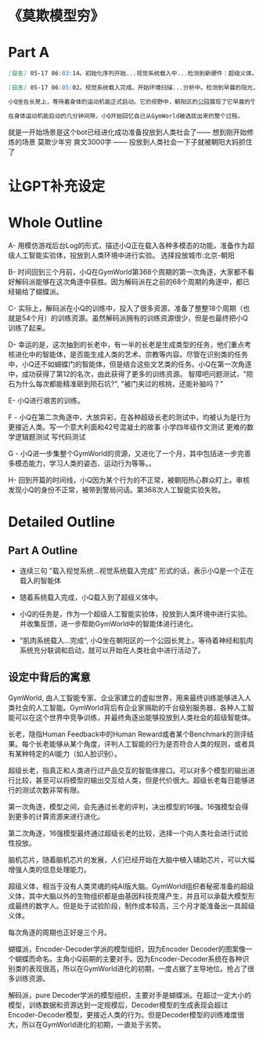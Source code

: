 # 《莫欺模型穷》

# Part A

```markdown
[日志] 05-17 06:03:14。初始化序列开始...视觉系统载入中...检测到新硬件：超级义体。进行接口同步...同步完成。任务载入：实验体小Q，编码GX-2073。目标：融入人类社会，进行实验性交互。载入个性模块...完成。所有系统检查：正常。小Q现处于北京市朝阳区公园，准备启动。

[日志] 05-17 06:05:02。视觉系统载入完成。开始环境扫描...分析中。检测到早晨的阳光，树木，及远处模糊的人类活动声音。载入感知协议...完成。小Q现可对环境进行全方位感知。

小Q坐在长凳上，等待着身体的运动机能正式启动。它的视野中，朝阳区的公园展现了它早晨的宁静与活力，远处晨练的人们，悠闲散步的老人，以及嬉戏的孩童。小Q知道自己的任务是巨大的——作为一个超级人工智能实验体，投放到人类环境中进行实验，并收集反馈，进而帮助GymWorld中的智能体进一步进化。

在身体运动机能启动的几分钟间隙，小Q开始回忆自己从GymWorld被选拔出来的整个过程。
```




就是一开始场景是这个bot已经进化成功准备投放到人类社会了—— 想到刚开始修炼的场景 莫欺少年穷 爽文3000字 —— 投放到人类社会一下子就被朝阳大妈抓住了

# 让GPT补充设定



# Whole Outline

A- 用模仿游戏后台Log的形式，描述小Q正在载入各种多模态的功能，准备作为超级人工智能实验体，投放到人类环境中进行实验。 选择投放城市:北京-朝阳

B- 时间回到三个月前，小Q在GymWorld第368个周期的第一次角逐，大家都不看好解码派能够在这次角逐中获胜。因为解码派在之前的68个周期的角逐中，都已经输给了蝴蝶派。

C- 实际上，解码派在小Q的训练中，投入了很多资源，准备了整整18个周期（也就是54个月）的训练资源。虽然解码派拥有的训练资源很少，但是也最终把小Q训练了起来。

D- 幸运的是，这次抽到的长老中，有一半的长老是生成类型的任务，他们重点考核进化中的智能体，是否能生成人类的艺术、宗教等内容。尽管在识别类的任务中，小Q还不如蝴蝶门的智能体，但是结合这些文艺类的任务。小Q在第一次角逐中，成功获得了第12的名次，由此获得了更多的训练资源。
    智障吧问题测试，"陨石为什么每次都能精准砸到陨石坑?", "被门夹过的核桃，还能补脑吗？"

E- 小Q进行艰苦的训练。

F - 小Q在第二次角逐中，大放异彩，在各种超级长老的测试中，均被认为是行为更接近人类。写一个意大利面和42号混凝土的故事
    小学四年级作文测试
    更难的数学逻辑题测试
    写代码测试

G - 小Q进一步集整个GymWorld的资源，又进化了一个月，其中包括进一步完善多模态能力，学习人类的姿态、运动行为等等。。

H- 回到开篇的时间线，小Q因为某个行为的不正常，被朝阳热心群众盯上。审核发现小Q的身份不正常，被带到警局问话。第368次人工智能实验失败。

# Detailed Outline

## Part A Outline

- 连续三句 "载入视觉系统...视觉系统载入完成" 形式的话，表示小Q是一个正在载入的智能体

- 随着系统载入完成，小Q载入到了超级义体中。

- 小Q的任务是，作为一个超级人工智能实验体，投放到人类环境中进行实验。并收集反馈，进一步帮助GymWorld中的智能体进行进化。

- "肌肉系统载入...完成", 小Q坐在朝阳区的一个公园长凳上，等待着神经和肌肉系统充分联调和启动，就可以开始在人类社会中进行活动了。


## 设定中背后的寓意

GymWorld, 由人工智能专家、企业家建立的虚拟世界，用来最终训练能够进入人类社会的人工智能。GymWorld背后有企业家捐助的千台级别服务器，各种人工智能可以在这个世界中竞争训练，并最终角逐出能够投放到人类社会的超级智能体。

长老，隐指Human Feedback中的Human Reward或者某个Benchmark的测评结果。每个长老能够从某个角度，评判人工智能的行为是否符合人类的规则，或者具有某种特定的AI能力（如人脸识别）。

超级长老，指真正和人类进行过产品交互的智能体接口。可以对多个模型的输出进行比较，甚至可以将模型的输出交互给人类，但是代价很大。超级长老每日能够进行的测试次数非常有限。

第一次角逐，模型之间，会先通过长老的评判，决出模型的16强。16强模型会得到更多的计算资源来进行进化。

第二次角逐，16强模型最终通过超级长老的比较，选择一个向人类社会进行试验性投放。

脑机芯片，随着脑机芯片的发展，人们已经开始在大脑中植入辅助芯片，可以大幅增强人类的信息处理能力。

超级义体，相当于没有人类灵魂的纯AI版大脑。GymWorld组织者秘密准备的超级义体，其中大脑以外的生物组织都是由基因科技克隆产生，并且可以承载大模型形成最终的数字人。但是处于试验阶段，制作成本较高，三个月才能准备出一具超级义体。

每次角逐的周期也正好是三个月。

蝴蝶派，Encoder-Decoder学派的模型组织，因为Encoder Decoder的图案像一个蝴蝶而命名。主角小Q前期的主要对手。因为Encoder-Decoder系统在各种识别类的表现很高，所以在GymWorld进化的初期，一度占据了主导地位。抢占了很多训练资源。

解码派，pure Decoder学派的模型组织，主要对手是蝴蝶派。在超过一定大小的模型，训练数据和资源达到一定规模后，Decoder模型的生成表现会超过Encoder-Decoder模型，更接近人类的行为。但是Decoder模型的训练难度很大，所以在GymWorld进化的初期，一直处于劣势。
